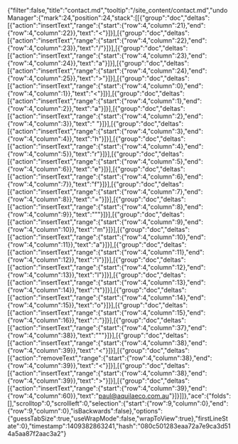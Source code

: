 {"filter":false,"title":"contact.md","tooltip":"/site_content/contact.md","undoManager":{"mark":24,"position":24,"stack":[[{"group":"doc","deltas":[{"action":"insertText","range":{"start":{"row":4,"column":21},"end":{"row":4,"column":22}},"text":"<"}]}],[{"group":"doc","deltas":[{"action":"insertText","range":{"start":{"row":4,"column":22},"end":{"row":4,"column":23}},"text":"/"}]}],[{"group":"doc","deltas":[{"action":"insertText","range":{"start":{"row":4,"column":23},"end":{"row":4,"column":24}},"text":"a"}]}],[{"group":"doc","deltas":[{"action":"insertText","range":{"start":{"row":4,"column":24},"end":{"row":4,"column":25}},"text":">"}]}],[{"group":"doc","deltas":[{"action":"insertText","range":{"start":{"row":4,"column":0},"end":{"row":4,"column":1}},"text":"<"}]}],[{"group":"doc","deltas":[{"action":"insertText","range":{"start":{"row":4,"column":1},"end":{"row":4,"column":2}},"text":"a"}]}],[{"group":"doc","deltas":[{"action":"insertText","range":{"start":{"row":4,"column":2},"end":{"row":4,"column":3}},"text":" "}]}],[{"group":"doc","deltas":[{"action":"insertText","range":{"start":{"row":4,"column":3},"end":{"row":4,"column":4}},"text":"h"}]}],[{"group":"doc","deltas":[{"action":"insertText","range":{"start":{"row":4,"column":4},"end":{"row":4,"column":5}},"text":"r"}]}],[{"group":"doc","deltas":[{"action":"insertText","range":{"start":{"row":4,"column":5},"end":{"row":4,"column":6}},"text":"e"}]}],[{"group":"doc","deltas":[{"action":"insertText","range":{"start":{"row":4,"column":6},"end":{"row":4,"column":7}},"text":"f"}]}],[{"group":"doc","deltas":[{"action":"insertText","range":{"start":{"row":4,"column":7},"end":{"row":4,"column":8}},"text":"="}]}],[{"group":"doc","deltas":[{"action":"insertText","range":{"start":{"row":4,"column":8},"end":{"row":4,"column":9}},"text":"\""}]}],[{"group":"doc","deltas":[{"action":"insertText","range":{"start":{"row":4,"column":9},"end":{"row":4,"column":10}},"text":"m"}]}],[{"group":"doc","deltas":[{"action":"insertText","range":{"start":{"row":4,"column":10},"end":{"row":4,"column":11}},"text":"a"}]}],[{"group":"doc","deltas":[{"action":"insertText","range":{"start":{"row":4,"column":11},"end":{"row":4,"column":12}},"text":"i"}]}],[{"group":"doc","deltas":[{"action":"insertText","range":{"start":{"row":4,"column":12},"end":{"row":4,"column":13}},"text":"l"}]}],[{"group":"doc","deltas":[{"action":"insertText","range":{"start":{"row":4,"column":13},"end":{"row":4,"column":14}},"text":"t"}]}],[{"group":"doc","deltas":[{"action":"insertText","range":{"start":{"row":4,"column":14},"end":{"row":4,"column":15}},"text":"o"}]}],[{"group":"doc","deltas":[{"action":"insertText","range":{"start":{"row":4,"column":15},"end":{"row":4,"column":16}},"text":":"}]}],[{"group":"doc","deltas":[{"action":"insertText","range":{"start":{"row":4,"column":37},"end":{"row":4,"column":38}},"text":"\""}]}],[{"group":"doc","deltas":[{"action":"insertText","range":{"start":{"row":4,"column":38},"end":{"row":4,"column":39}},"text":"<"}]}],[{"group":"doc","deltas":[{"action":"removeText","range":{"start":{"row":4,"column":38},"end":{"row":4,"column":39}},"text":"<"}]}],[{"group":"doc","deltas":[{"action":"insertText","range":{"start":{"row":4,"column":38},"end":{"row":4,"column":39}},"text":">"}]}],[{"group":"doc","deltas":[{"action":"insertText","range":{"start":{"row":4,"column":39},"end":{"row":4,"column":60}},"text":"paul@aquilaeco.com.au"}]}]]},"ace":{"folds":[],"scrolltop":0,"scrollleft":0,"selection":{"start":{"row":9,"column":0},"end":{"row":9,"column":0},"isBackwards":false},"options":{"guessTabSize":true,"useWrapMode":false,"wrapToView":true},"firstLineState":0},"timestamp":1409382863241,"hash":"080c501283eaa72a7e9ca3d514a5aa87f2aac3a2"}